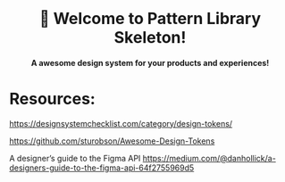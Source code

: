 <h1 align="center">
  <br><br>
   👋 Welcome to Pattern Library Skeleton!
  <br>
</h1>

<h4 align="center">A awesome design system for your products and experiences!</h4>

# Resources:

https://designsystemchecklist.com/category/design-tokens/

https://github.com/sturobson/Awesome-Design-Tokens

A designer’s guide to the Figma API
https://medium.com/@danhollick/a-designers-guide-to-the-figma-api-64f2755969d5
